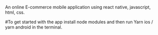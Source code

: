 An online E-commerce mobile application using react native, javascript, html, css.

#To get started with the app 
install node modules and then run Yarn ios / yarn android in the terminal.
